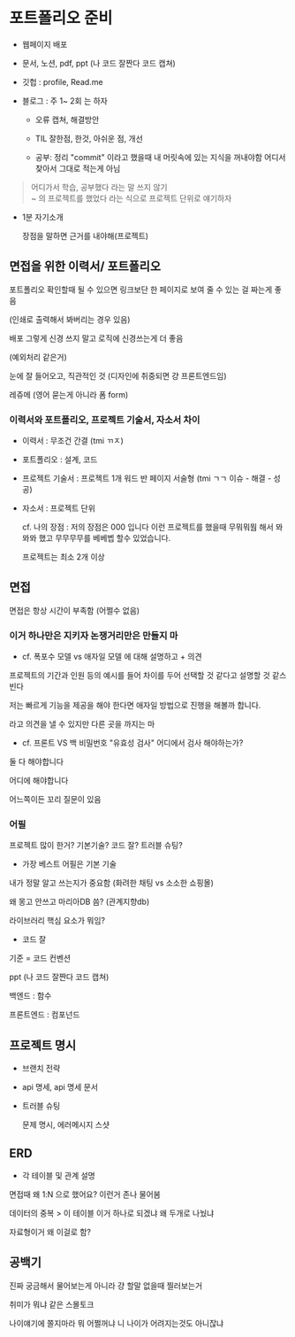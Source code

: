# 포트폴리오 준비

- 웹페이지 배포

- 문서, 노션, pdf, ppt (나 코드 잘짠다 코드 캡쳐)

- 깃헙 : profile, Read.me

- 블로그 : 주 1~ 2회 는 하자

  - 오류 캡쳐, 해결방안

  - TIL 잘한점, 한것, 아쉬운 점, 개선

  - 공부: 정리 "commit" 이라고 했을때 내 머릿속에 있는 지식을 꺼내야함 어디서 찾아서 그대로 적는게 아님

> 어디가서 학습, 공부했다 라는 말 쓰지 않기 <br> ~ 의 프로젝트를 했었다 라는 식으로 프로젝트 단위로 얘기하자

- 1분 자기소개

  장점을 말하면 근거를 내야해(프로젝트)

## 면접을 위한 이력서/ 포트폴리오

포트폴리오 확인할때 될 수 있으면 링크보단 한 페이지로 보여 줄 수 있는 걸 짜는게 좋음

(인쇄로 출력해서 봐버리는 경우 있음)

배포 그렇게 신경 쓰지 말고 로직에 신경쓰는게 더 좋음

(예외처리 같은거)

눈에 잘 들어오고, 직관적인 것 (디자인에 취중되면 걍 프론트엔드임)

레쥬메 (영어 묻는게 아니라 폼 form)

### 이력서와 포트폴리오, 프로젝트 기술서, 자소서 차이

- 이력서 : 무조건 간결 (tmi ㄲㅈ)

- 포트폴리오 : 설계, 코드

- 프로젝트 기술서 : 프로젝트 1개 워드 반 페이지 서술형 (tmi ㄱㄱ 이슈 - 해결 - 성공)

- 자소서 : 프로젝트 단위

  cf. 나의 장점 : 저의 장점은 000 입니다 이런 프로젝트를 했을때 무뭐뭐뭠 해서 뫄뫄뫄 했고 무무무무를 베베벱 할수 있었습니다.

  프로젝트는 최소 2개 이상

## 면접

면접은 항상 시간이 부족함 (어쩔수 없음)

### 이거 하나만은 지키자 논쟁거리만은 만들지 마

- cf. 폭포수 모델 vs 애자일 모델 에 대해 설명하고 + 의견

프로젝트의 기간과 인원 등의 예시를 들어 차이를 두어 선택할 것 같다고 설명할 것 같스빈다

저는 빠르게 기능을 제공을 해야 한다면 애자일 방법으로 진행을 해볼까 합니다.

라고 의견을 낼 수 있지만 다른 곳을 까지는 마

- cf. 프론트 VS 백 비밀번호 "유효성 검사" 어디에서 검사 해야하는가?

둘 다 해야합니다

어디에 해야합니다

어느쪽이든 꼬리 질문이 있음

### 어필

프로젝트 많이 한거? 기본기술? 코드 잘? 트러블 슈팅?

- 가장 베스트 어필은 기본 기술

내가 정말 알고 쓰는지가 중요함 (화려한 채팅 vs 소소한 쇼핑몰)

왜 몽고 안쓰고 마리아DB 씀? (관계지향db)

라이브러리 핵심 요소가 뭐임?

- 코드 잘

기준 = 코드 컨벤션

ppt (나 코드 잘짠다 코드 캡쳐)

백엔드 : 함수

프론트엔드 : 컴포넌드

## 프로젝트 명시

- 브랜치 전략

- api 명세, api 명세 문서

- 트러블 슈팅

  문제 명시, 에러메시지 스샷

## ERD

- 각 테이블 및 관계 설명

면접때 왜 1:N 으로 했어요? 이런거 존나 물어봄

데이터의 중복 > 이 테이블 이거 하나로 되겠냐 왜 두개로 나눴냐

자료형이거 왜 이걸로 함?

## 공백기

진짜 궁금해서 물어보는게 아니라 걍 할말 없을때 찔러보는거

취미가 뭐냐 같은 스몰토크

나이얘기에 쫄지마라 뭐 어쩔꺼냐 니 나이가 어려지는것도 아니잖냐
